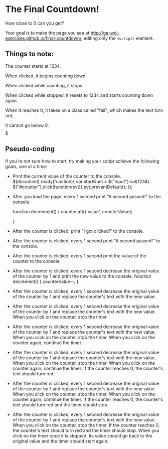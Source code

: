 # The Final Countdown!

How close to 0 can you get?

Your goal is to make the page you see at http://ga-wdi-exercises.github.io/final-countdown/, editing only the `<script>` element.

## Things to note:

The counter starts at 1234.

When clicked, it begins counting down.

When clicked while counting, it stops.

When clicked while stopped, it resets to 1234 and starts counting down again.

When it reaches 0, it takes on a class called "fail", which makes the text turn red.

It cannot go below 0.
$$$$$$$$$$$$$$$$$$$$$$$$$$$$$$$$$$$$$$$$$$$$$$$$$$$$$$$$$
## Pseudo-coding

If you're not sure how to start, try making your script achieve the following goals, one at a time:

- Print the current value of the counter to the console.
$(document).ready(function){
  var startNum = $("input").val(1234)
  $("#counter").click(function(evt){
    evt.prevantDefault();
  });

- After you load the page, every 1 second print "A second passed!" to the console.

  function decrement() {
  counter.attr('value', counterValue);

  }

- After the counter is clicked, print "I got clicked!" to the console.


- After the counter is clicked, every 1 second print "A second passed!" to the console.


- After the counter is clicked, every 1 second print the value of the counter to the console.


- After the counter is clicked, every 1 second decrease the original value of the counter by 1 and print the new value
to the console.
function decrement() {
  counterValue--;
}

- After the counter is clicked, every 1 second decrease the original value of the counter by 1 and replace the counter's text with the new value.


- After the counter is clicked, every 1 second decrease the original value of the counter by 1 and replace the counter's text with the new value. When you click on the counter, stop the timer.


- After the counter is clicked, every 1 second decrease the original value of the counter by 1 and replace the counter's text with the new value. When you click on the counter, stop the timer. When you click on the counter again, continue the timer.


- After the counter is clicked, every 1 second decrease the original value of the counter by 1 and replace the counter's text with the new value. When you click on the counter, stop the timer. When you click on the counter again, continue the timer. If the counter reaches 0, the counter's text should turn red.


- After the counter is clicked, every 1 second decrease the original value of the counter by 1 and replace the counter's text with the new value. When you click on the counter, stop the timer. When you click on the counter again, continue the timer. If the counter reaches 0, the counter's text should turn red and the timer should stop.


- After the counter is clicked, every 1 second decrease the original value of the counter by 1 and replace the counter's text with the new value. When you click on the counter, stop the timer. If the counter reaches 0, the counter's text should turn red and the timer should stop. When you click on the timer once it is stopped, its value should go back to the original value and the timer should start again.

